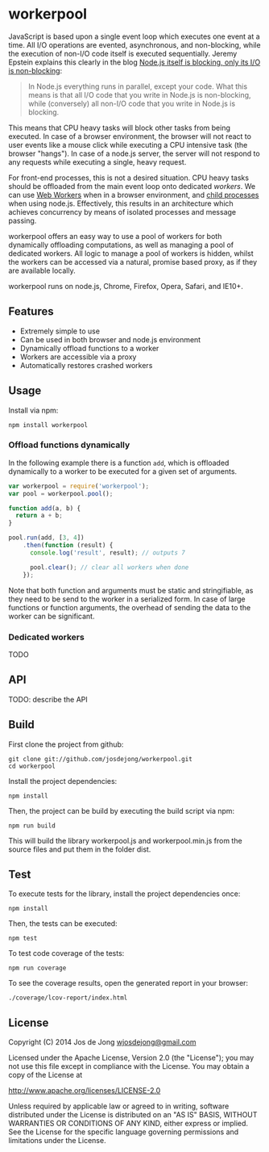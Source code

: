 # workerpool

JavaScript is based upon a single event loop which executes one event at a time. All I/O operations are evented, asynchronous, and non-blocking, while the execution of non-I/O code itself is executed sequentially. Jeremy Epstein explains this clearly in the blog [Node.js itself is blocking, only its I/O is non-blocking](http://greenash.net.au/thoughts/2012/11/nodejs-itself-is-blocking-only-its-io-is-non-blocking/):

> In Node.js everything runs in parallel, except your code.
> What this means is that all I/O code that you write in Node.js is non-blocking,
> while (conversely) all non-I/O code that you write in Node.js is blocking.

This means that CPU heavy tasks will block other tasks from being executed. In case of a browser environment, the browser will not react to user events like a mouse click while executing a CPU intensive task (the browser "hangs"). In case of a node.js server, the server will not respond to any requests while executing a single, heavy request.

For front-end processes, this is not a desired situation.
CPU heavy tasks should be offloaded from the main event loop onto dedicated *workers*. We can use [Web Workers](http://www.html5rocks.com/en/tutorials/workers/basics/) when in a browser environment, and [child processes](http://nodejs.org/api/child_process.html) when using node.js. Effectively, this results in an architecture which achieves concurrency by means of isolated processes and message passing.

workerpool offers an easy way to use a pool of workers for both dynamically offloading computations, as well as managing a pool of dedicated workers. All logic to manage a pool of workers is hidden, whilst the workers can be accessed via a natural, promise based proxy, as if they are available locally.

workerpool runs on node.js, Chrome, Firefox, Opera, Safari, and IE10+.


## Features

- Extremely simple to use
- Can be used in both browser and node.js environment
- Dynamically offload functions to a worker
- Workers are accessible via a proxy
- Automatically restores crashed workers


## Usage

Install via npm:

    npm install workerpool


### Offload functions dynamically

In the following example there is a function `add`, which is offloaded dynamically to a worker to be executed for a given set of arguments.

```js
var workerpool = require('workerpool');
var pool = workerpool.pool();

function add(a, b) {
  return a + b;
}

pool.run(add, [3, 4])
    .then(function (result) {
      console.log('result', result); // outputs 7

      pool.clear(); // clear all workers when done
    });
```

Note that both function and arguments must be static and stringifiable, as they need to be send to the worker in a serialized form. In case of large functions or function arguments, the overhead of sending the data to the worker can be significant.


### Dedicated workers

TODO


## API

TODO: describe the API


## Build

First clone the project from github:

    git clone git://github.com/josdejong/workerpool.git
    cd workerpool

Install the project dependencies:

    npm install

Then, the project can be build by executing the build script via npm:

    npm run build

This will build the library workerpool.js and workerpool.min.js from the source
files and put them in the folder dist.


## Test

To execute tests for the library, install the project dependencies once:

    npm install

Then, the tests can be executed:

    npm test

To test code coverage of the tests:

    npm run coverage

To see the coverage results, open the generated report in your browser:

    ./coverage/lcov-report/index.html


## License

Copyright (C) 2014 Jos de Jong <wjosdejong@gmail.com>

Licensed under the Apache License, Version 2.0 (the "License");
you may not use this file except in compliance with the License.
You may obtain a copy of the License at

   http://www.apache.org/licenses/LICENSE-2.0

Unless required by applicable law or agreed to in writing, software
distributed under the License is distributed on an "AS IS" BASIS,
WITHOUT WARRANTIES OR CONDITIONS OF ANY KIND, either express or implied.
See the License for the specific language governing permissions and
limitations under the License.
